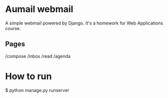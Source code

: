 # Aumail webmail
A simple webmail powered by Django. It's a homework for Web Applications course.

## Pages

/compose
/inbox
/read
/agenda

# How to run
$ python manage.py runserver
